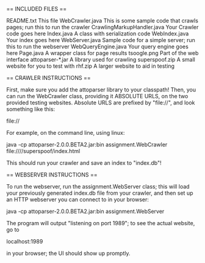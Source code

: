 == INCLUDED FILES ==

README.txt                 This file
WebCrawler.java            This is some sample code that crawls pages; run this to run the crawler
CrawlingMarkupHandler.java Your Crawler code goes here
Index.java                 A class with serialization code
WebIndex.java              Your index goes here
WebServer.java             Sample code for a simple server; run this to run the webserver
WebQueryEngine.java        Your query engine goes here
Page.java                  A wrapper class for page results
tsoogle.png                Part of the web interface
attoparser-*.jar           A library used for crawling
superspoof.zip             A small website for you to test with
rhf.zip                    A larger website to aid in testing

== CRAWLER INSTRUCTIONS ==

First, make sure you add the attoparser library to your classpath! Then, you can run the WebCrawler
class, providing it ABSOLUTE URLS, on the two provided testing websites. Absolute URLS are prefixed
by "file://", and look something like this:

file://<absolute-path-to-file>

For example, on the command line, using linux:

java -cp attoparser-2.0.0.BETA2.jar:bin assignment.WebCrawler file:///<path-to-project>/superspoof/index.html

This should run your crawler and save an index to "index.db"!

== WEBSERVER INSTRUCTIONS ==

To run the webserver, run the assignment.WebServer class; this will load your previously generated
index.db file from your crawler, and then set up an HTTP webserver you can connect to in your
browser:

java -cp attoparser-2.0.0.BETA2.jar:bin assignment.WebServer

The program will output "listening on port 1989"; to see the actual website, go to

localhost:1989

in your browser; the UI should show up promptly.
